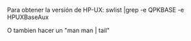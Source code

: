 Para obtener la versión de HP-UX:
swlist |grep -e QPKBASE -e HPUXBaseAux

O tambien hacer un "man man | tail"
